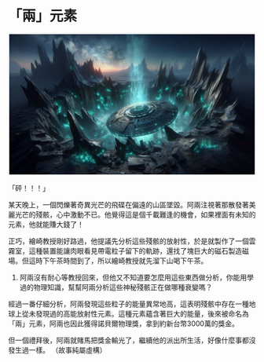 # 「兩」元素

<p align="center">
	<img src="https://github.com/Achiwilms/Physicode/blob/main/%E6%AF%8F%E9%80%B1%E4%B8%80%E9%A1%8C/8_26_2024/img/ufo.jpeg" alt="" width="500">
</p>

「砰！！！」

某天晚上，一個閃爍著奇異光芒的飛碟在偏遠的山區墜毀。阿兩注視著那散發著美麗光芒的殘骸，心中激動不已。他覺得這是個千載難逢的機會，如果裡面有未知的元素，他就能賺大錢了！

正巧，繪崎教授剛好路過，他提議先分析這些殘骸的放射性，於是就製作了一個雲霧室，這種裝置能讓肉眼看見帶電粒子留下的軌跡，還找了塊巨大的磁石製造磁場。但這時下午茶時間到了，所以繪崎教授就先溜下山喝下午茶。


1. 阿兩沒有耐心等教授回來，但他又不知道要怎麼用這些東西做分析，你能用學過的物理知識，幫幫阿兩分析這些神秘殘骸正在做哪種衰變嗎？


經過一番仔細分析，阿兩發現這些粒子的能量異常地高，這表明殘骸中存在一種地球上從未發現過的高能放射性元素。這種元素蘊含著巨大的能量，後來被命名為「兩」元素，阿兩也因此獲得諾貝爾物理獎，拿到約新台幣3000萬的獎金。

但一個禮拜後，阿兩就賭馬把獎金輸光了，繼續他的派出所生活，好像什麼事都沒發生過一樣。
（故事純屬虛構）
